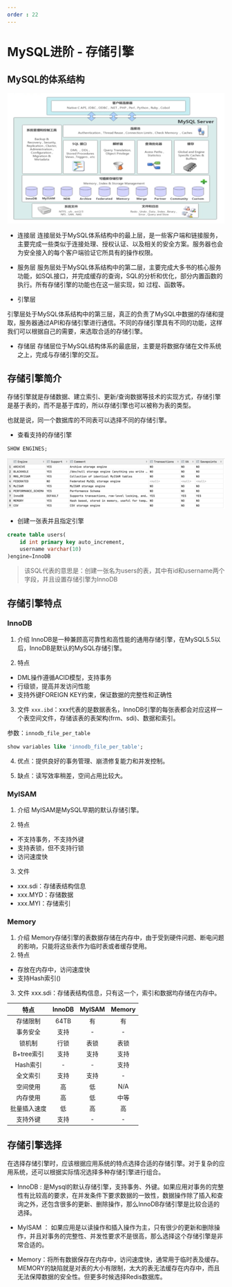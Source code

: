```yaml
---
order : 22
---
```

# MySQL进阶 - 存储引擎
## MySQL的体系结构

![MySQL的体系结构示意图](../../../assets/storage-engine/2023-04-10-18-34-31.png)

- 连接层
连接层处于MySQL体系结构中的最上层，是一些客户端和链接服务，主要完成一些类似于连接处理、授权认证、以及相关的安全方案。服务器也会为安全接入的每个客户端验证它所具有的操作权限。

- 服务层
服务层处于MySQL体系结构中的第二层，主要完成大多书的核心服务功能，如SQL接口，并完成缓存的查询，SQL的分析和优化，部分内置函数的执行。所有存储引擎的功能也在这一层实现，如 过程、函数等。

- 引擎层

引擎层处于MySQL体系结构中的第三层，真正的负责了MySQL中数据的存储和提取，服务器通过API和存储引擎进行通信。不同的存储引擎具有不同的功能，这样我们可以根据自己的需要，来选取合适的存储引擎。

- 存储层
存储层位于MySQL结构体系的最底层，主要是将数据存储在文件系统之上，完成与存储引擎的交互。

## 存储引擎简介

存储引擎就是存储数据、建立索引、更新/查询数据等技术的实现方式，存储引擎是基于表的，而不是基于库的，所以存储引擎也可以被称为表的类型。

也就是说，同一个数据库的不同表可以选择不同的存储引擎。

- 查看支持的存储引擎

```sql
SHOW ENGINES;
```
![存储引擎列表](../../../assets/storage-engine/2023-04-10-18-50-36.png)

- 创建一张表并且指定引擎
```sql
create table users(
    id int primary key auto_increment,
    username varchar(10)
)engine=InnoDB
```
> 该SQL代表的意思是：创建一张名为users的表，其中有id和username两个字段，并且设置存储引擎为InnoDB

## 存储引擎特点

### InnoDB
1. 介绍
InnoDB是一种兼顾高可靠性和高性能的通用存储引擎，在MySQL5.5以后，InnoDB是默认的MySQL存储引擎。

2. 特点
- DML操作遵循ACID模型，支持事务
- 行级锁，提高并发访问性能
- 支持外键FOREIGN KEY约束，保证数据的完整性和正确性

3. 文件
`xxx.ibd`：xxx代表的是数据表名，InnoDB引擎的每张表都会对应这样一个表空间文件，存储该表的表架构(frm、sdi)、数据和索引。

参数：`innodb_file_per_table`
```sql
show variables like 'innodb_file_per_table';
```
4. 优点：提供良好的事务管理、崩溃修复能力和并发控制。

5. 缺点：读写效率稍差，空间占用比较大。

### MyISAM
1. 介绍
MyISAM是MySQL早期的默认存储引擎。

2. 特点
- 不支持事务，不支持外键
- 支持表锁，但不支持行锁
- 访问速度快

3. 文件
- xxx.sdi：存储表结构信息
- xxx.MYD：存储数据
- xxx.MYI：存储索引

### Memory
1. 介绍
Memory存储引擎的表数据存储在内存中，由于受到硬件问题、断电问题的影响，只能将这些表作为临时表或者缓存使用。
2. 特点
- 存放在内存中，访问速度快
- 支持Hash索引(<Badge text="默认" type="danger" />)
3. 文件
xxx.sdi：存储表结构信息，只有这一个，索引和数据均存储在内存中。

|特点|InnoDB|MyISAM|Memory|
|:---:|:---:|:---:|:---:|
|存储限制|64TB|有|有|
|事务安全|支持|-|-|
|锁机制|行锁|表锁|表锁|
|B+tree索引|支持|支持|支持|
|Hash索引|-|-|支持|
|全文索引|支持<Badge text="(5.6版本以后)" type="danger" />|支持|-|
|空间使用|高|低|N/A|
|内存使用|高|低|中等|
|批量插入速度|低|高|高|
|支持外键|支持|-|-|

## 存储引擎选择
在选择存储引擎时，应该根据应用系统的特点选择合适的存储引擎。对于复杂的应用系统，还可以根据实际情况选择多种存储引擎进行组合。

- InnoDB : 是Mysql的默认存储引擎，支持事务、外键。如果应用对事务的完整性有比较高的要求，在并发条件下要求数据的一致性，数据操作除了插入和查询之外，还包含很多的更新、删除操作，那么InnoDB存储引擎是比较合适的选择。

- MyISAM ： 如果应用是以读操作和插入操作为主，只有很少的更新和删除操作，并且对事务的完整性、并发性要求不是很高，那么选择这个存储引擎是非常合适的。

- Memory：将所有数据保存在内存中，访问速度快，通常用于临时表及缓存。MEMORY的缺陷就是对表的大小有限制，太大的表无法缓存在内存中，而且无法保障数据的安全性。但更多时候选择Redis数据库。